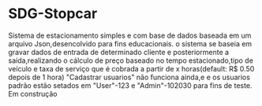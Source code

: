 # SDG-Stopcar

Sistema de estacionamento simples e com base de dados baseada em um arquivo Json,desencolvido para fins educacionais. o sistema se baseia em gravar dados de entrada de determinado cliente e posteriormente a saída,realizando o cálculo de preço baseado no tempo estacionado,tipo de veículo e taxa de serviço que é cobrada a partir de x horas(default: R$ 0.50 depois de 1 hora) 
"Cadastrar usuarios" não funciona ainda,e e os usuarios padrão estão setados em "User"-123 e "Admin"-102030 para fins de teste.
Em construção
